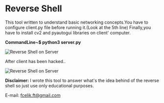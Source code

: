 # Reverse Shell
This tool written to understand basic networking concepts.You have to configure client.py file before running it.(Look at the 5th line)
Finally,you have to install cv2 and pyautogui libraries on client' computer.

**CommandLine~$ python3 server.py**

![Reverse Shell on Server](https://github.com/fatihhcelik/Cyber-Security-Tools/blob/master/Reverse%20Shell/screenshot.png)

After client has been hacked..

![Reverse Shell on Server](https://github.com/fatihhcelik/Cyber-Security-Tools/blob/master/Reverse%20Shell/screenshot2.png)

**Disclaimer:** I wrote this tool to answer what's the idea behind of the reverse shell so just use only educational purposes.

E-mail: fcelik.ft@gmail.com
